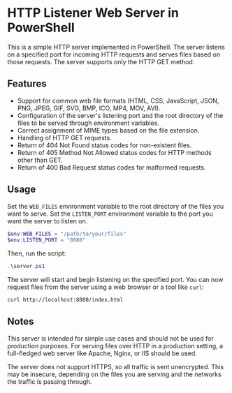 # HTTP Listener Web Server in PowerShell

This is a simple HTTP server implemented in PowerShell. The server listens on a specified port for incoming HTTP requests and serves files based on those requests. The server supports only the HTTP GET method. 

## Features

- Support for common web file formats (HTML, CSS, JavaScript, JSON, PNG, JPEG, GIF, SVG, BMP, ICO, MP4, MOV, AVI).
- Configuration of the server's listening port and the root directory of the files to be served through environment variables.
- Correct assignment of MIME types based on the file extension.
- Handling of HTTP GET requests.
- Return of 404 Not Found status codes for non-existent files.
- Return of 405 Method Not Allowed status codes for HTTP methods other than GET.
- Return of 400 Bad Request status codes for malformed requests.

## Usage

Set the `WEB_FILES` environment variable to the root directory of the files you want to serve. Set the `LISTEN_PORT` environment variable to the port you want the server to listen on.

```powershell
$env:WEB_FILES = "/path/to/your/files"
$env:LISTEN_PORT = "8080"
```

Then, run the script:

```powershell
.\server.ps1
```

The server will start and begin listening on the specified port. You can now request files from the server using a web browser or a tool like `curl`:

```bash
curl http://localhost:8080/index.html
```

## Notes

This server is intended for simple use cases and should not be used for production purposes. For serving files over HTTP in a production setting, a full-fledged web server like Apache, Nginx, or IIS should be used.

The server does not support HTTPS, so all traffic is sent unencrypted. This may be insecure, depending on the files you are serving and the networks the traffic is passing through.

